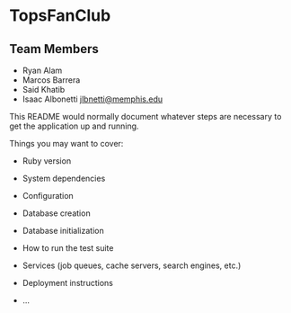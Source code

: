 # TopsFanClub

## Team Members 
- Ryan Alam
- Marcos Barrera 
- Said Khatib
- Isaac Albonetti jlbnetti@memphis.edu


This README would normally document whatever steps are necessary to get the
application up and running.

Things you may want to cover:

* Ruby version

* System dependencies

* Configuration

* Database creation

* Database initialization

* How to run the test suite

* Services (job queues, cache servers, search engines, etc.)

* Deployment instructions

* ...
